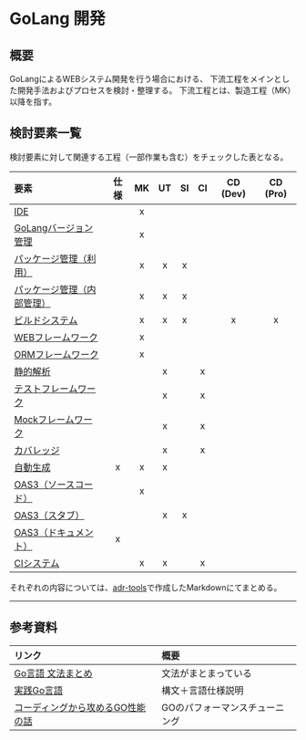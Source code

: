 # GoLang 開発

## 概要
GoLangによるWEBシステム開発を行う場合における、
下流工程をメインとした開発手法およびプロセスを検討・整理する。
下流工程とは、製造工程（MK）以降を指す。

## 検討要素一覧
検討要素に対して関連する工程（一部作業も含む）をチェックした表となる。

|要素|仕様|MK|UT|SI|CI|CD (Dev)|CD (Pro)|
|:---|:---:|:---:|:---:|:---:|:---:|:---:|:---:|
|[IDE](./development/decisions/0002-ide.md)||x||||||
|[GoLangバージョン管理](./development/decisions/0003-golang-version-control.md)||x|||||
|[パッケージ管理（利用）](./development/decisions/0004-package-management-use.md)||x|x|x||||
|[パッケージ管理（内部管理）](./development/decisions/0005-package-inner-management.md)||x|x|x||||
|[ビルドシステム](./development/decisions/0006-build.md)||x|x|x||x|x|
|[WEBフレームワーク](./development/decisions/0007-web-framework.md)||x||||||
|[ORMフレームワーク](./development/decisions/0008-orm-framework.md)||x||||||
|[静的解析](./development/decisions/0009-static-code-analysis.md)|||x||x|||
|[テストフレームワーク](./development/decisions/0010-test-framework.md)|||x||x|||
|[Mockフレームワーク](./development/decisions/0011-mock-framework.md)|||x||x|||
|[カバレッジ](./development/decisions/0012-coverage.md)|||x||x|||
|[自動生成](./development/decisions/0013-auto-generator.md)|x|x|x||||
|[OAS3（ソースコード）](#OAS3（ソースコード）)||x||||||
|[OAS3（スタブ）](#OAS3（スタブ）)|||x|x||||
|[OAS3（ドキュメント）](#OAS3（ドキュメント）)|x|||||||
|[CIシステム](#CIシステム)||x|x||x|||

それぞれの内容については、[adr-tools](https://github.com/npryce/adr-tools/blob/master/INSTALL.md)で作成したMarkdownにてまとめる。

---

## 参考資料

|リンク|概要|
|:---|:---|
|[Go言語 文法まとめ](https://qiita.com/rock619/items/db44507d02814e490902)|文法がまとまっている|
|[実践Go言語](http://golang.jp/effective_go)|構文＋言語仕様説明|
|[コーディングから攻めるGO性能の話](https://persol-pt.github.io/posts/tech-workshop20180406/)|GOのパフォーマンスチューニング|

